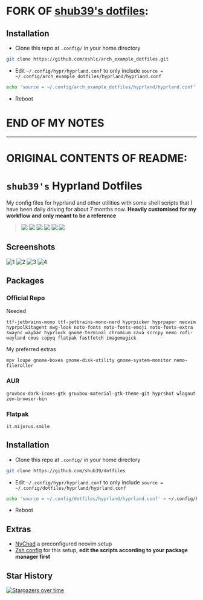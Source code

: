 # **FORK OF [shub39's dotfiles](https://github.com/shub39/dotfiles):**
## Installation

- Clone this repo at `.config/` in your home directory

```bash
git clone https://github.com/xshlc/arch_example_dotfiles.git
```

- Edit `~/.config/hypr/hyprland.conf` to only include `source = ~/.config/arch_example_dotfiles/hyprland/hyprland.conf`
```bash
echo 'source = ~/.config/arch_example_dotfiles/hyprland/hyprland.conf' > ~/.config/hypr/hyprland.conf
```

- Reboot

# **END OF MY NOTES**
---


# **ORIGINAL CONTENTS OF README:**
# **`shub39's` Hyprland Dotfiles**

My config files for hyprland and other utilities with some shell scripts that I have been daily driving for about 7 months now. **Heavily customised for my workflow and only meant to be a reference**

> ![](https://ziadoua.github.io/m3-Markdown-Badges/badges/Arch/arch1.svg)
> ![](https://ziadoua.github.io/m3-Markdown-Badges/badges/CSS/css1.svg)
> ![](https://ziadoua.github.io/m3-Markdown-Badges/badges/Linux/linux2.svg)
> ![](https://ziadoua.github.io/m3-Markdown-Badges/badges/Shell/shell3.svg)
> ![](https://ziadoua.github.io/m3-Markdown-Badges/badges/Neovim/neovim1.svg)
> [<img src="https://m3-markdown-badges.vercel.app/stars/1/1/shub39/dotfiles">]()

## Screenshots
![1](screenshots/1.png)
![2](screenshots/2.png)
![3](screenshots/3.png)
![4](screenshots/4.png)

## Packages

### Official Repo
Needed
```
ttf-jetbrains-mono ttf-jetbrains-mono-nerd hyprpicker hyprpaper neovim hyprpolkitagent nwg-look noto-fonts noto-fonts-emoji noto-fonts-extra swaync waybar hyprlock gnome-terminal chromium cava scrcpy nemo rofi-wayland cmus copyq flatpak fastfetch imagemagick
```

My preferred extras
```
mpv loupe gnome-boxes gnome-disk-utility gnome-system-monitor nemo-fileroller
```

### AUR
```
gruvbox-dark-icons-gtk gruvbox-material-gtk-theme-git hyprshot wlogout zen-browser-bin
```

### Flatpak
```
it.mijorus.smile
```

## Installation

- Clone this repo at `.config/` in your home directory

```bash
git clone https://github.com/shub39/dotfiles
```

- Edit `~/.config/hypr/hyprland.conf` to only include `source = ~/.config/dotfiles/hyprland/hyprland.conf`
```bash
echo 'source = ~/.config/dotfiles/hyprland/hyprland.conf' > ~/.config/hypr/hyprland.conf
```

- Reboot

## Extras

- [NvChad](https://nvchad.com/) a preconfigured neovim setup
- [Zsh config](https://github.com/pixegami/terminal-profile) for this setup, **edit the scripts according to your package manager first**

## Star History

[![Stargazers over time](https://starchart.cc/shub39/dotfiles.svg?background=%23282828&axis=%23f2dfd3&line=%23ffb780)](https://starchart.cc/shub39/dotfiles)
